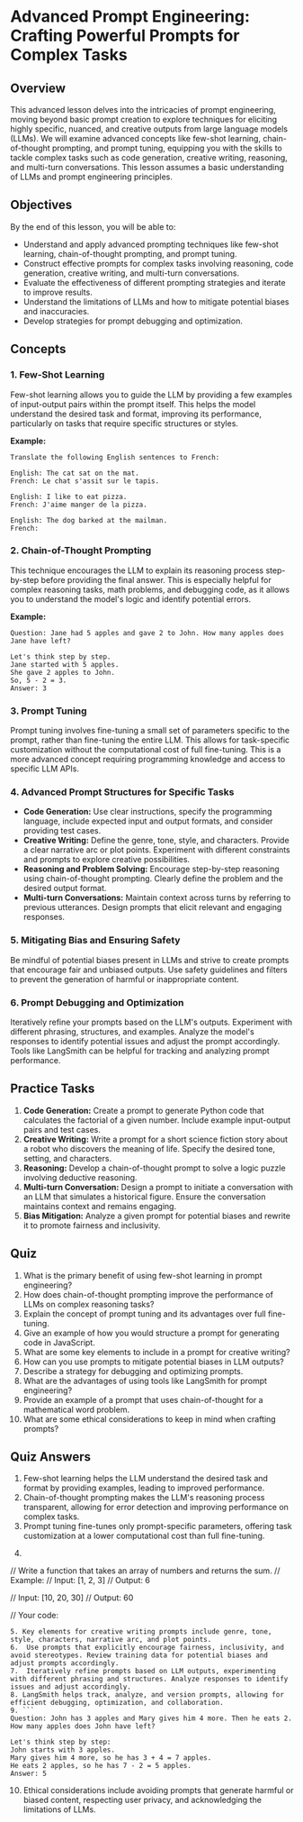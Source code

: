 # Advanced Prompt Engineering: Crafting Powerful Prompts for Complex Tasks

## Overview

This advanced lesson delves into the intricacies of prompt engineering, moving beyond basic prompt creation to explore techniques for eliciting highly specific, nuanced, and creative outputs from large language models (LLMs). We will examine advanced concepts like few-shot learning, chain-of-thought prompting, and prompt tuning, equipping you with the skills to tackle complex tasks such as code generation, creative writing, reasoning, and multi-turn conversations.  This lesson assumes a basic understanding of LLMs and prompt engineering principles.

## Objectives

By the end of this lesson, you will be able to:

* Understand and apply advanced prompting techniques like few-shot learning, chain-of-thought prompting, and prompt tuning.
* Construct effective prompts for complex tasks involving reasoning, code generation, creative writing, and multi-turn conversations.
* Evaluate the effectiveness of different prompting strategies and iterate to improve results.
* Understand the limitations of LLMs and how to mitigate potential biases and inaccuracies.
* Develop strategies for prompt debugging and optimization.


## Concepts

### 1. Few-Shot Learning

Few-shot learning allows you to guide the LLM by providing a few examples of input-output pairs within the prompt itself. This helps the model understand the desired task and format, improving its performance, particularly on tasks that require specific structures or styles.

**Example:**

```
Translate the following English sentences to French:

English: The cat sat on the mat.
French: Le chat s'assit sur le tapis.

English: I like to eat pizza.
French: J'aime manger de la pizza.

English: The dog barked at the mailman.
French:
```

### 2. Chain-of-Thought Prompting

This technique encourages the LLM to explain its reasoning process step-by-step before providing the final answer. This is especially helpful for complex reasoning tasks, math problems, and debugging code, as it allows you to understand the model's logic and identify potential errors.

**Example:**

```
Question: Jane had 5 apples and gave 2 to John. How many apples does Jane have left?

Let's think step by step.
Jane started with 5 apples.
She gave 2 apples to John.
So, 5 - 2 = 3.
Answer: 3
```

### 3. Prompt Tuning

Prompt tuning involves fine-tuning a small set of parameters specific to the prompt, rather than fine-tuning the entire LLM. This allows for task-specific customization without the computational cost of full fine-tuning.  This is a more advanced concept requiring programming knowledge and access to specific LLM APIs.

### 4. Advanced Prompt Structures for Specific Tasks

* **Code Generation:** Use clear instructions, specify the programming language, include expected input and output formats, and consider providing test cases.
* **Creative Writing:**  Define the genre, tone, style, and characters. Provide a clear narrative arc or plot points. Experiment with different constraints and prompts to explore creative possibilities.
* **Reasoning and Problem Solving:** Encourage step-by-step reasoning using chain-of-thought prompting. Clearly define the problem and the desired output format.
* **Multi-turn Conversations:** Maintain context across turns by referring to previous utterances. Design prompts that elicit relevant and engaging responses.


### 5. Mitigating Bias and Ensuring Safety

Be mindful of potential biases present in LLMs and strive to create prompts that encourage fair and unbiased outputs.  Use safety guidelines and filters to prevent the generation of harmful or inappropriate content.

### 6. Prompt Debugging and Optimization

Iteratively refine your prompts based on the LLM's outputs. Experiment with different phrasing, structures, and examples. Analyze the model's responses to identify potential issues and adjust the prompt accordingly. Tools like LangSmith can be helpful for tracking and analyzing prompt performance.



## Practice Tasks

1. **Code Generation:** Create a prompt to generate Python code that calculates the factorial of a given number. Include example input-output pairs and test cases.
2. **Creative Writing:** Write a prompt for a short science fiction story about a robot who discovers the meaning of life.  Specify the desired tone, setting, and characters.
3. **Reasoning:** Develop a chain-of-thought prompt to solve a logic puzzle involving deductive reasoning.
4. **Multi-turn Conversation:** Design a prompt to initiate a conversation with an LLM that simulates a historical figure. Ensure the conversation maintains context and remains engaging.
5. **Bias Mitigation:**  Analyze a given prompt for potential biases and rewrite it to promote fairness and inclusivity.



## Quiz

1. What is the primary benefit of using few-shot learning in prompt engineering?
2. How does chain-of-thought prompting improve the performance of LLMs on complex reasoning tasks?
3. Explain the concept of prompt tuning and its advantages over full fine-tuning.
4.  Give an example of how you would structure a prompt for generating code in JavaScript.
5.  What are some key elements to include in a prompt for creative writing?
6.  How can you use prompts to mitigate potential biases in LLM outputs?
7.  Describe a strategy for debugging and optimizing prompts.
8.  What are the advantages of using tools like LangSmith for prompt engineering?
9.  Provide an example of a prompt that uses chain-of-thought for a mathematical word problem.
10. What are some ethical considerations to keep in mind when crafting prompts?





## Quiz Answers

1. Few-shot learning helps the LLM understand the desired task and format by providing examples, leading to improved performance.
2. Chain-of-thought prompting makes the LLM's reasoning process transparent, allowing for error detection and improving performance on complex tasks.
3. Prompt tuning fine-tunes only prompt-specific parameters, offering task customization at a lower computational cost than full fine-tuning.
4.  ```javascript
// Write a function that takes an array of numbers and returns the sum.
// Example:
// Input: [1, 2, 3]
// Output: 6

// Input: [10, 20, 30]
// Output: 60

// Your code:
```
5. Key elements for creative writing prompts include genre, tone, style, characters, narrative arc, and plot points.
6.  Use prompts that explicitly encourage fairness, inclusivity, and avoid stereotypes. Review training data for potential biases and adjust prompts accordingly.
7.  Iteratively refine prompts based on LLM outputs, experimenting with different phrasing and structures. Analyze responses to identify issues and adjust accordingly.
8. LangSmith helps track, analyze, and version prompts, allowing for efficient debugging, optimization, and collaboration.
9. ```
Question: John has 3 apples and Mary gives him 4 more. Then he eats 2. How many apples does John have left?

Let's think step by step:
John starts with 3 apples.
Mary gives him 4 more, so he has 3 + 4 = 7 apples.
He eats 2 apples, so he has 7 - 2 = 5 apples.
Answer: 5
```
10.  Ethical considerations include avoiding prompts that generate harmful or biased content, respecting user privacy, and acknowledging the limitations of LLMs.

